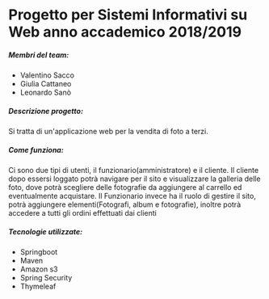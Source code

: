 # Progetto per Sistemi Informativi su Web anno accademico 2018/2019

##### Membri del team:
+ Valentino Sacco
+ Giulia Cattaneo
+ Leonardo Sanò

##### Descrizione progetto:
Si tratta di un'applicazione web per la vendita di foto a terzi.

##### Come funziona:
Ci sono due tipi di utenti, il funzionario(amministratore) e il cliente.
Il cliente dopo essersi loggato potrà navigare per il sito e visualizzare
la galleria delle foto, dove potrà scegliere delle fotografie da aggiungere al carrello ed eventualmente acquistare.
Il Funzionario invece ha il ruolo di gestire il sito, potrà aggiungere elementi(Fotografi, album e fotografie),
inoltre potrà accedere a tutti gli ordini effettuati dai clienti

##### Tecnologie utilizzate:
+ Springboot
+ Maven
+ Amazon s3
+ Spring Security
+ Thymeleaf